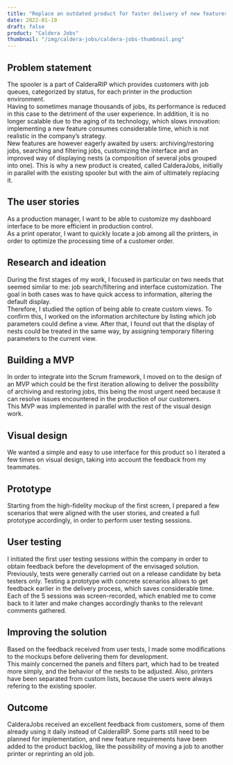 ```yaml
---
title: "Replace an outdated product for faster delivery of new features"
date: 2022-01-19
draft: false
product: "Caldera Jobs"
thumbnail: "/img/caldera-jobs/caldera-jobs-thumbnail.png"
---
```

## Problem statement
The spooler is a part of CalderaRIP which provides customers with job queues, categorized by status, for each printer in the production environment.  
Having to sometimes manage thousands of jobs, its performance is reduced in this case to the detriment of the user experience. In addition, it is no longer scalable due to the aging of its technology, which slows innovation: implementing a new feature consumes considerable time, which is not realistic in the company’s strategy.  
New features are however eagerly awaited by users: archiving/restoring jobs, searching and filtering jobs, customizing the interface and an improved way of displaying nests (a composition of several jobs grouped into one). This is why a new product is created, called CalderaJobs, initially in parallel with the existing spooler but with the aim of ultimately replacing it.

## The user stories
As a production manager, I want to be able to customize my dashboard interface to be more efficient in production control.  
As a print operator, I want to quickly locate a job among all the printers, in order to optimize the processing time of a customer order.  

## Research and ideation
During the first stages of my work, I focused in particular on two needs that seemed similar to me: job search/filtering and interface customization. The goal in both cases was to have quick access to information, altering the default display.  
Therefore, I studied the option of being able to create custom views. To confirm this, I worked on the information architecture by listing which job parameters could define a view. After that, I found out that the display of nests could be treated in the same way, by assigning temporary filtering parameters to the current view.

## Building a MVP
In order to integrate into the Scrum framework, I moved on to the design of an MVP which could be the first iteration allowing to deliver the possibility of archiving and restoring jobs, this being the most urgent need because it can resolve issues encountered in the production of our customers.  
This MVP was implemented in parallel with the rest of the visual design work.

## Visual design
We wanted a simple and easy to use interface for this product so I iterated a few times on visual design, taking into account the feedback from my teammates.

## Prototype
Starting from the high-fidelity mockup of the first screen, I prepared a few scenarios that were aligned with the user stories, and created a full prototype accordingly, in order to perform user testing sessions.

## User testing
I initiated the first user testing sessions within the company in order to obtain feedback before the development of the envisaged solution.  
Previously, tests were generally carried out on a release candidate by beta testers only. Testing a prototype with concrete scenarios allows to get feedback earlier in the delivery process, which saves considerable time. Each of the 5 sessions was screen-recorded, which enabled me to come back to it later and make changes accordingly thanks to the relevant comments gathered.

## Improving the solution
Based on the feedback received from user tests, I made some modifications to the mockups before delivering them for development.  
This mainly concerned the panels and filters part, which had to be treated more simply, and the behavior of the nests to be adjusted. Also, printers have been separated from custom lists, because the users were always refering to the existing spooler.

## Outcome
CalderaJobs received an excellent feedback from customers, some of them already using it daily instead of CalderaRIP. Some parts still need to be planned for implementation, and new feature requirements have been added to the product backlog, like the possibility of moving a job to another printer or reprinting an old job.